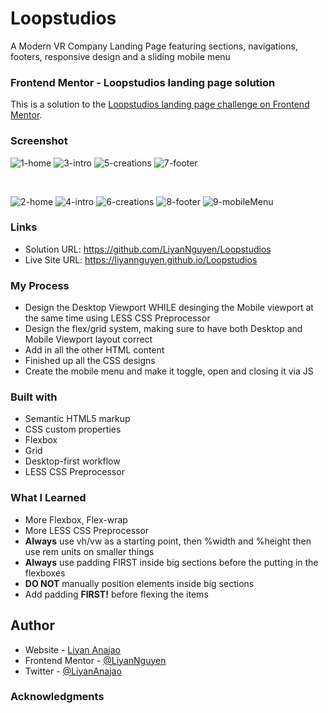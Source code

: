 # Loopstudios
A Modern VR Company Landing Page featuring sections, navigations, footers, responsive design and a sliding mobile menu

### Frontend Mentor - Loopstudios landing page solution
This is a solution to the [Loopstudios landing page challenge on Frontend Mentor](https://www.frontendmentor.io/challenges/loopstudios-landing-page-N88J5Onjw).

### Screenshot
![1-home](https://user-images.githubusercontent.com/50958126/166630649-b4becd76-3b8e-4219-a50c-aa53d14dcbbc.png)
![3-intro](https://user-images.githubusercontent.com/50958126/166630656-e7a2fb11-117a-4090-8f7b-7c82fef63412.png)
![5-creations](https://user-images.githubusercontent.com/50958126/166630692-bf649101-720c-4957-9d66-be46ede8de28.png)
![7-footer](https://user-images.githubusercontent.com/50958126/166630700-bfc7fd66-a6da-4194-8c37-4585658c5011.png)

<br>

![2-home](https://user-images.githubusercontent.com/50958126/166630745-c7178f9e-a427-4d2c-9222-5629432ad0ca.png)
![4-intro](https://user-images.githubusercontent.com/50958126/166630788-d457b38d-2309-43c0-9856-41cf4de21391.png)
![6-creations](https://user-images.githubusercontent.com/50958126/166630794-c7de81f3-2489-4046-874c-077377d61971.png)
![8-footer](https://user-images.githubusercontent.com/50958126/166630800-cb1e0922-3fcb-4662-be8e-928ba6f6d941.png)
![9-mobileMenu](https://user-images.githubusercontent.com/50958126/166630810-3e39e797-5c30-4fd3-b4f6-90c44a3a14ad.png)

### Links
- Solution URL: https://github.com/LiyanNguyen/Loopstudios
- Live Site URL: https://liyannguyen.github.io/Loopstudios

### My Process
- Design the Desktop Viewport WHILE desinging the Mobile viewport at the same time using LESS CSS Preprocessor
- Design the flex/grid system, making sure to have both Desktop and Mobile Viewport layout correct
- Add in all the other HTML content
- Finished up all the CSS designs
- Create the mobile menu and make it toggle, open and closing it via JS

### Built with
- Semantic HTML5 markup
- CSS custom properties
- Flexbox
- Grid
- Desktop-first workflow
- LESS CSS Preprocessor

### What I Learned
- More Flexbox, Flex-wrap
- More LESS CSS Preprocessor
- **Always** use vh/vw as a starting point, then %width and %height then use rem units on smaller things
- **Always** use padding FIRST inside big sections before the putting in the flexboxes
- **DO NOT** manually position elements inside big sections
- Add padding **FIRST!** before flexing the items

## Author
- Website - [Liyan Anajao](https://liyannguyen.github.io/Portfolio)
- Frontend Mentor - [@LiyanNguyen](https://frontendmentor.io/profile/LiyanNguyen)
- Twitter - [@LiyanAnajao](https://twitter.com/LiyanAnajao)

### Acknowledgments
